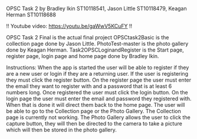 OPSC Task 2 by Bradley Ikin ST10118541, Jason Little ST10118479, Keagan Herman ST10118688

!! Youtube video: https://youtu.be/gaWwV5KCuFY !!

OPSC Task 2 Final is the actual final project
OPSCtask2Basic is the collection page done by Jason Little.
PhotoTest-master is the photo gallery done by Keagan Herman.
Task2OPSCLoginandRegister is the Start page, register page, login page and home page done by Bradley Ikin.

Instructions: 
When the app is started the user will be able to register if they are a new user or login if they are a returning user.
If the user is registering they must click the register button. 
On the register page the user must enter the email they want to register with and a password that is at least 6 numbers long.
Once registered the user must click the login button.
On the login page the user must enter the email and password they registered with.
When that is done it will direct them back to the home page.
The user will be able to go to the Collection page or the Photo Gallery.
The Collection page is currently not working.
The Photo Gallery allows the user to click the capture button, they will then be directed to the camera to take a picture which will then be stored in the photo gallery.

